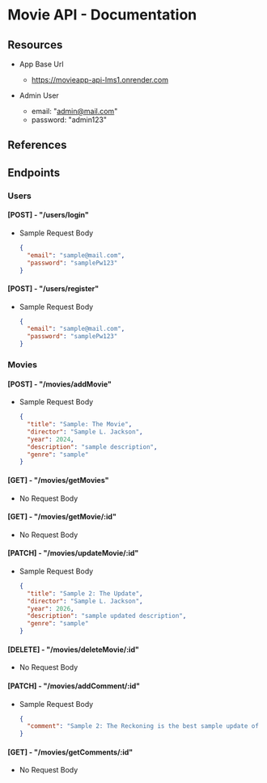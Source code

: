 # Movie API - Documentation

## Resources

- App Base Url

  - https://movieapp-api-lms1.onrender.com

- Admin User
  - email: "admin@mail.com"
  - password: "admin123"

## References

## Endpoints

### Users

#### [POST] - "/users/login"

- Sample Request Body

  ```json
  {
    "email": "sample@mail.com",
    "password": "samplePw123"
  }
  ```

#### [POST] - "/users/register"

- Sample Request Body

  ```json
  {
    "email": "sample@mail.com",
    "password": "samplePw123"
  }
  ```

### Movies

#### [POST] - "/movies/addMovie"

- Sample Request Body

  ```json
  {
    "title": "Sample: The Movie",
    "director": "Sample L. Jackson",
    "year": 2024,
    "description": "sample description",
    "genre": "sample"
  }
  ```

#### [GET] - "/movies/getMovies"

- No Request Body

#### [GET] - "/movies/getMovie/:id"

- No Request Body

#### [PATCH] - "/movies/updateMovie/:id"

- Sample Request Body

  ```json
  {
    "title": "Sample 2: The Update",
    "director": "Sample L. Jackson",
    "year": 2026,
    "description": "sample updated description",
    "genre": "sample"
  }
  ```

#### [DELETE] - "/movies/deleteMovie/:id"

- No Request Body

#### [PATCH] - "/movies/addComment/:id"

- Sample Request Body

  ```json
  {
    "comment": "Sample 2: The Reckoning is the best sample update of all time."
  }
  ```

#### [GET] - "/movies/getComments/:id"

- No Request Body
